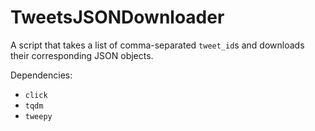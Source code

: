 # TweetsJSONDownloader
A script that takes a list of comma-separated `tweet_id`s and downloads their corresponding JSON objects.

Dependencies:
  - `click`
  - `tqdm`
  - `tweepy`
